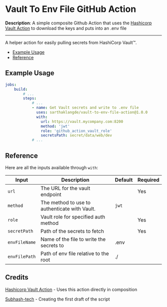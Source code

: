# Vault To Env File GitHub Action



**Description**: A simple composite Github Action that uses the [Hashicorp Vault Action](https://github.com/hashicorp/vault-action) to download the keys and puts into an .env file

---

A helper action for easily pulling secrets from HashiCorp Vault™.

<!-- TOC -->

  - [Example Usage](#example-usage)
  - [Reference](#reference)

<!-- /TOC -->

## Example Usage

```yaml
jobs:
    build:
        # ...
        steps:
            # ...
            - name: Get Vault secrets and write to .env file
              uses: sarthaklangde/vault-to-env-file-action@1.0.0
              with:
                url: https://vault.mycompany.com:8200
                method: 'jwt'
                role: 'github_action_vault_role'
                secretsPath: secret/data/web/dev
            # ...
```

## Reference

Here are all the inputs available through `with`:

| Input               | Description                                                                                                                                          | Default | Required |
| ------------------- | ---------------------------------------------------------------------------------------------------------------------------------------------------- | ------- | -------- |
| `url`               | The URL for the vault endpoint  | | Yes                                                                   
| `method`            | The method to use to authenticate with Vault.                                                                                                        | `jwt` |          |
| `role`              | Vault role for specified auth method  | | Yes                                                                                                               |         |          |
| `secretPath`              | Path of the secrets to fetch                                                                                                |         |    Yes      |
| `envFileName`              | Name of the file to write the secrets to                                                                                                |     .env    |          |
| `envFilePath`              | Path of env file relative to the root                                                                                                |     ./    |          |


## Credits

[Hashicorp Vault Action](https://github.com/hashicorp/vault-action) - Uses this action directly in composition

[Subhash-tech](https://github.com/Subhash-tech) - Creating the first draft of the script